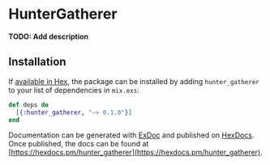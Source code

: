 # HunterGatherer

**TODO: Add description**

## Installation

If [available in Hex](https://hex.pm/docs/publish), the package can be installed
by adding `hunter_gatherer` to your list of dependencies in `mix.exs`:

```elixir
def deps do
  [{:hunter_gatherer, "~> 0.1.0"}]
end
```

Documentation can be generated with [ExDoc](https://github.com/elixir-lang/ex_doc)
and published on [HexDocs](https://hexdocs.pm). Once published, the docs can
be found at [https://hexdocs.pm/hunter_gatherer](https://hexdocs.pm/hunter_gatherer).

